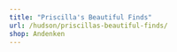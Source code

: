 ```yaml
---
title: "Priscilla's Beautiful Finds"
url: /hudson/priscillas-beautiful-finds/
shop: Andenken
---
```

